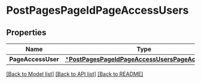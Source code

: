# PostPagesPageIdPageAccessUsers

## Properties
Name | Type | Description | Notes
------------ | ------------- | ------------- | -------------
**PageAccessUser** | [***PostPagesPageIdPageAccessUsersPageAccessUser**](postPagesPageIdPageAccessUsers_page_access_user.md) |  | [optional] 

[[Back to Model list]](../README.md#documentation-for-models) [[Back to API list]](../README.md#documentation-for-api-endpoints) [[Back to README]](../README.md)


